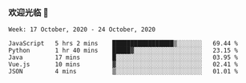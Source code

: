 ### 欢迎光临 👋

<!--
**lianganqing/lianganqing** is a ✨ _special_ ✨ repository because its `README.md` (this file) appears on your GitHub profile.

Here are some ideas to get you started:

- 🔭 I’m currently working on ...
- 🌱 I’m currently learning ...
- 👯 I’m looking to collaborate on ...
- 🤔 I’m looking for help with ...
- 💬 Ask me about ...
- 📫 How to reach me: ...
- 😄 Pronouns: ...
- ⚡ Fun fact: ...
-->
<!--START_SECTION:waka-->
```text
Week: 17 October, 2020 - 24 October, 2020

JavaScript   5 hrs 2 mins    █████████████████▒░░░░░░░   69.44 % 
Python       1 hr 40 mins    █████▓░░░░░░░░░░░░░░░░░░░   23.15 % 
Java         17 mins         █░░░░░░░░░░░░░░░░░░░░░░░░   03.95 % 
Vue.js       10 mins         ▓░░░░░░░░░░░░░░░░░░░░░░░░   02.41 % 
JSON         4 mins          ▒░░░░░░░░░░░░░░░░░░░░░░░░   01.01 % 
```
<!--END_SECTION:waka-->
